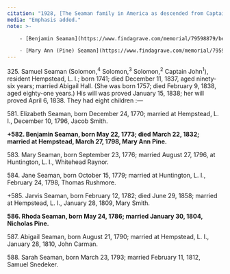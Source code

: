 ```yaml
---
citation: "1928, [The Seaman family in America as descended from Captain John Seaman of Hempstead, Long Island](https://archive.org/details/seamanfamilyinam00seam/page/n15/mode/2up) by Mary Thomas Seaman, p110, archive.org."
media: "Emphasis added."
note: >-

    - [Benjamin Seaman](https://www.findagrave.com/memorial/79598879/benjamin-seaman) (22 May 1773 to 22 Mar 1832).

    - [Mary Ann (Pine) Seaman](https://www.findagrave.com/memorial/79598696/mary-ann-seaman) (1777 to 15 Apr 1835).
---
```

325\. Samuel Seaman (Solomon,<sup>4</sup> Solomon,<sup>3</sup> Solomon,<sup>2</sup> Captain John<sup>1</sup>), resident Hempstead, L. I.; born 1741; died December 11, 1837, aged ninety-six years; married Abigail Hall. (She was born 1757; died February 9, 1838, aged eighty-one years.) His will was proved January 15, 1838; her will proved April 6, 1838. They had eight children :— 

581\. Elizabeth Seaman, born December 24, 1770; married at Hempstead, L. I., December 10, 1796, Jacob Smith. 

**+582\. Benjamin Seaman, born May 22, 1773; died March 22, 1832; married at Hempstead, March 27, 1798, Mary Ann Pine.** 

583\. Mary Seaman, born September 23, 1776; married August 27, 1796, at Huntington, L. I., Whitehead Raynor. 

584\. Jane Seaman, born October 15, 1779; married at Huntington, L. I., February 24, 1798, Thomas Rushmore. 

+585\. Jarvis Seaman, born February 12, 1782; died June 29, 1858; married at Hempstead, L. I., January 28, 1809, Mary Smith. 

**586\. Rhoda Seaman, born May 24, 1786; married January 30, 1804, Nicholas Pine.** 

587\. Abigail Seaman, born August 21, 1790; married at Hempstead, L. I., January 28, 1810, John Carman. 

588\. Sarah Seaman, born March 23, 1793; married February 11, 1812, Samuel Snedeker.

